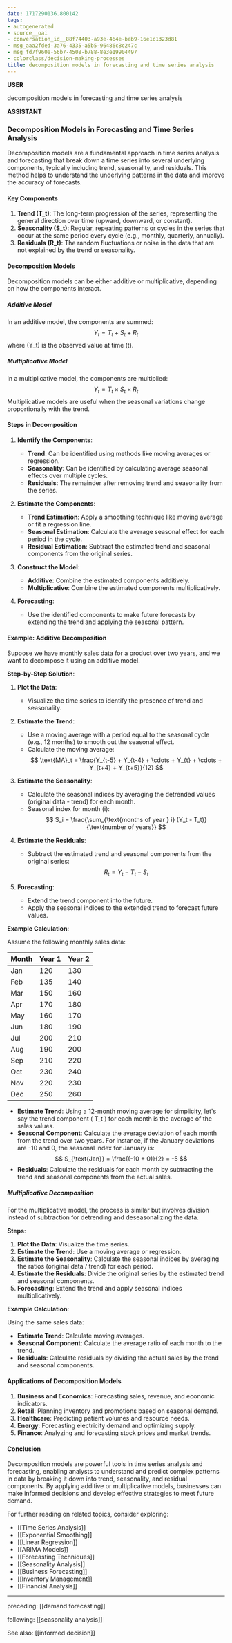 ```yaml
---
date: 1717290136.800142
tags:
- autogenerated
- source__oai
- conversation_id__88f74403-a93e-464e-beb9-16e1c1323d81
- msg_aaa2fded-3a76-4335-a5b5-96486c8c247c
- msg_fd7f960e-56b7-4508-b788-8e3e19904497
- colorclass/decision-making-processes
title: decomposition models in forecasting and time series analysis
---
```


**USER**

decomposition models in forecasting and time series analysis


**ASSISTANT**

### Decomposition Models in Forecasting and Time Series Analysis

Decomposition models are a fundamental approach in time series analysis and forecasting that break down a time series into several underlying components, typically including trend, seasonality, and residuals. This method helps to understand the underlying patterns in the data and improve the accuracy of forecasts.

#### Key Components

1. **Trend (T_t)**: The long-term progression of the series, representing the general direction over time (upward, downward, or constant).
2. **Seasonality (S_t)**: Regular, repeating patterns or cycles in the series that occur at the same period every cycle (e.g., monthly, quarterly, annually).
3. **Residuals (R_t)**: The random fluctuations or noise in the data that are not explained by the trend or seasonality.

#### Decomposition Models

Decomposition models can be either additive or multiplicative, depending on how the components interact.

##### Additive Model

In an additive model, the components are summed:
$$
Y_t = T_t + S_t + R_t
$$
where \(Y_t\) is the observed value at time \(t\).

##### Multiplicative Model

In a multiplicative model, the components are multiplied:
$$
Y_t = T_t \times S_t \times R_t
$$
Multiplicative models are useful when the seasonal variations change proportionally with the trend.

#### Steps in Decomposition

1. **Identify the Components**:
   - **Trend**: Can be identified using methods like moving averages or regression.
   - **Seasonality**: Can be identified by calculating average seasonal effects over multiple cycles.
   - **Residuals**: The remainder after removing trend and seasonality from the series.

2. **Estimate the Components**:
   - **Trend Estimation**: Apply a smoothing technique like moving average or fit a regression line.
   - **Seasonal Estimation**: Calculate the average seasonal effect for each period in the cycle.
   - **Residual Estimation**: Subtract the estimated trend and seasonal components from the original series.

3. **Construct the Model**:
   - **Additive**: Combine the estimated components additively.
   - **Multiplicative**: Combine the estimated components multiplicatively.

4. **Forecasting**:
   - Use the identified components to make future forecasts by extending the trend and applying the seasonal pattern.

#### Example: Additive Decomposition

Suppose we have monthly sales data for a product over two years, and we want to decompose it using an additive model.

**Step-by-Step Solution**:

1. **Plot the Data**:
   - Visualize the time series to identify the presence of trend and seasonality.

2. **Estimate the Trend**:
   - Use a moving average with a period equal to the seasonal cycle (e.g., 12 months) to smooth out the seasonal effect.
   - Calculate the moving average:
     $$
     \text{MA}_t = \frac{Y_{t-5} + Y_{t-4} + \cdots + Y_{t} + \cdots + Y_{t+4} + Y_{t+5}}{12}
     $$

3. **Estimate the Seasonality**:
   - Calculate the seasonal indices by averaging the detrended values (original data - trend) for each month.
   - Seasonal index for month \(i\):
     $$
     S_i = \frac{\sum_{\text{months of year } i} (Y_t - T_t)}{\text{number of years}}
     $$

4. **Estimate the Residuals**:
   - Subtract the estimated trend and seasonal components from the original series:
     $$
     R_t = Y_t - T_t - S_t
     $$

5. **Forecasting**:
   - Extend the trend component into the future.
   - Apply the seasonal indices to the extended trend to forecast future values.

**Example Calculation**:

Assume the following monthly sales data:

| Month | Year 1 | Year 2 |
|-------|--------|--------|
| Jan   | 120    | 130    |
| Feb   | 135    | 140    |
| Mar   | 150    | 160    |
| Apr   | 170    | 180    |
| May   | 160    | 170    |
| Jun   | 180    | 190    |
| Jul   | 200    | 210    |
| Aug   | 190    | 200    |
| Sep   | 210    | 220    |
| Oct   | 230    | 240    |
| Nov   | 220    | 230    |
| Dec   | 250    | 260    |

- **Estimate Trend**: Using a 12-month moving average for simplicity, let's say the trend component \( T_t \) for each month is the average of the sales values.
- **Seasonal Component**: Calculate the average deviation of each month from the trend over two years. For instance, if the January deviations are -10 and 0, the seasonal index for January is:
  $$
  S_{\text{Jan}} = \frac{(-10 + 0)}{2} = -5
  $$
- **Residuals**: Calculate the residuals for each month by subtracting the trend and seasonal components from the actual sales.

##### Multiplicative Decomposition

For the multiplicative model, the process is similar but involves division instead of subtraction for detrending and deseasonalizing the data.

**Steps**:

1. **Plot the Data**: Visualize the time series.
2. **Estimate the Trend**: Use a moving average or regression.
3. **Estimate the Seasonality**: Calculate the seasonal indices by averaging the ratios (original data / trend) for each period.
4. **Estimate the Residuals**: Divide the original series by the estimated trend and seasonal components.
5. **Forecasting**: Extend the trend and apply seasonal indices multiplicatively.

**Example Calculation**:

Using the same sales data:

- **Estimate Trend**: Calculate moving averages.
- **Seasonal Component**: Calculate the average ratio of each month to the trend.
- **Residuals**: Calculate residuals by dividing the actual sales by the trend and seasonal components.

#### Applications of Decomposition Models

1. **Business and Economics**: Forecasting sales, revenue, and economic indicators.
2. **Retail**: Planning inventory and promotions based on seasonal demand.
3. **Healthcare**: Predicting patient volumes and resource needs.
4. **Energy**: Forecasting electricity demand and optimizing supply.
5. **Finance**: Analyzing and forecasting stock prices and market trends.

#### Conclusion

Decomposition models are powerful tools in time series analysis and forecasting, enabling analysts to understand and predict complex patterns in data by breaking it down into trend, seasonality, and residual components. By applying additive or multiplicative models, businesses can make informed decisions and develop effective strategies to meet future demand.

For further reading on related topics, consider exploring:
- [[Time Series Analysis]]
- [[Exponential Smoothing]]
- [[Linear Regression]]
- [[ARIMA Models]]
- [[Forecasting Techniques]]
- [[Seasonality Analysis]]
- [[Business Forecasting]]
- [[Inventory Management]]
- [[Financial Analysis]]


---

preceding: [[demand forecasting]]  


following: [[seasonality analysis]]

See also: [[informed decision]]